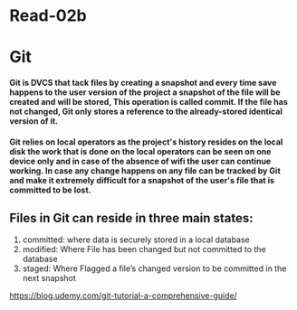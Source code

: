# Read-02b

# Git 
#### Git is DVCS that tack files by creating a snapshot and every time save happens to the user version of the project a snapshot of the file will be created and will be stored, This operation is called commit. If the file has not changed, Git only stores a reference to the already-stored identical version of it.

#### Git relies on local operators as the project's history resides on the local disk the work that is done on the local operators can be seen on one device only and in case of the absence of wifi the user can continue working. In case any change happens on any file can be tracked by Git and make it extremely difficult for a snapshot of the user's file that is committed to be lost.

## Files in Git can reside in three main states: 
  1. committed: where data is securely stored in a local database 
  2. modified: Where File has been changed but not committed to the database 
  3.  staged: Where Flagged a file’s changed version to be committed in the next snapshot 

https://blog.udemy.com/git-tutorial-a-comprehensive-guide/

